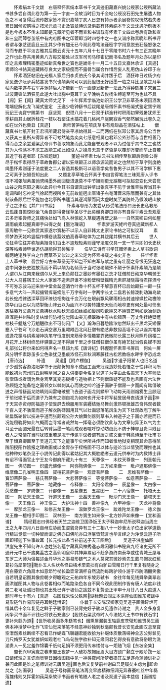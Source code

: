 <!-- { "loadSidebar": true } -->
　　怀素绢本千文跋　右唐释怀素绢本草书千文真迹旧藏嘉兴姚公绶家公绶所藏法书甚多尝自谓此卷为第一云一字直一金故当时目为千金帖公绶没石田先生屡遣人物色之不可复得后流传数家皆不赏识嘉靖丁亥人日忽有持示者余展卷惊叹恍然若失者累日因倾资购得之按米元章书史及寳章待访录俱载有怀素绢本千文云沈遘所刻板本是也今板本不传未知即是元章所见者不而宣和书谱载有怀素千文四此卷后有政和宣和三玺而贉卷茧纸中有内府图书之印葢即当时四卷中之一也又谱序称素晚年所书评者谓与张芝逐鹿且云比其少作有加无已今观此卷笔法谨密字字用意脱去狂怪怒张之习而专趋于平淡古雅其后题云贞元十五年六月十七日于零陵书时六十有三正其晚年之作也此卷共用黄素八方每交接处以汉军司司马印钳记而书名及题年月处亦以是印印之且素理精密墨迹如新真希世之寳也是嵗冬十一月二十五日文嘉休承识【真迹】素师论书帖真迹藏韩存良太史家极瘦而不露骨当属合作惜后妄人乱用伪山谷印于左
　　怀素酒狂帖旧在光福人家后归李贞伯氏今录其词并跋于后　酒狂昨日过杨少府家见逸少阮步兵帖甚发书兴也颠素何可以到此但恨无好纸墨一临之耳比见献之月半帖内数字遂与右军并驰非后人所能到一防一画便发新竒一法此乃得钟繇弟子宋翼三过波藏锋法酒狂见此遂大吐出胸中霓耳千文早晚纳去俟杨生缚笔至可为也兹不具【阙】狂【阙】藏真太师丈足下　十年挥素学临池始识王公学卫非草圣未须因酒发笔端应解化龙飞凝式鉴定　王逸少临钟繇书后跋尾是唐僧怀素书杨凝式鉴定寳宁赐玩记王诜寳宁赐第书　庭坚观　倪瓒八月十一日观于耕渔轩时积雨初霁残暑犹炽王季耕自其山居折桂花一枝以石罂注水插花着几格闲户庭閴寂香气郁然展玩此卷久之如在世外也癸丑【真迹】
　　素师苦笋帖在项氏草书有规矩品在酒狂帖上
　　僧藏真书七纸开封王君巩所藏君侍亲平凉始得其一二而两纸在张邓公家其后冯公当世又获其三虽所从得异者不可考然笔势奕奕七纸意相属也君邓公外孙而与当世相善乃得而合之余尝爱梁武帝评书善取物象而此尤能自誉观者不以为过信乎其书之工也然其为人傥荡本不求工故能工如此如没人之操舟无意于济否是以覆却万变而举止自若其近于有道者耶【东坡题跋】
　　董逌书怀素七帖云书法相传至张颠后则鲁公得尽于楷怀素得尽于草故鲁郡公谓以狂继颠正以师承源流而论之也然旭于草字则度絶绳墨怀素则谨于法度要之二人皆造其极斯可以语善学矣昔鲁男子以其不可学柳下惠之可素于张旭吾知出此
　　又题北亭草笔云怀素于书自言得笔法三昧观唐人评书谓不减张旭素虽驰骋绳墨外而回旋进退莫不中节旭则更无蹊辙可拟超忽变化未尝觉山谷之险原隰之夷以此异尔今其书自谓真出钟草出张真字不见于世惟草独传当其手笔调和时忘神定气徐起而视所乡无前故能迥出唐诸子右奄薄晋宋陈隋而兼有之其体制该备顾后世不能加也北亭所书适当其逐鸿蒙而问太虚时矣至其防处乃假浪岷山放乎江之津也【并广川书跋】
　　怀素与邬彤为友尝从彤受笔法彤曰张长史私教彤云孤蓬自振惊砂坐飞余自是得竒怪草圣尽于此矣顔真卿曰师亦有自得乎素云吾观夏云多竒峯尝师之其痛快处如飞鸟入林惊蛇入草縦遇拆壁之路一一自然真卿曰何如屋漏雨痕素起握真卿手曰得之矣【墨池璅语】
　　怀素梦游天姥吟卷真迹藏新都人家周敏仲一见称赏其家遂尔寳秘不以示人自非韩太史家论书帖之可拟议耳
　　素师梦游天姥吟竖幅作横卷装葢效伯高春草帖体为之其跋尾并横书其后云
　　世人论狂草往往并称旭素旭竒幻百出不逾规矩素则谨守法度仅具一支一节耳即如长史秋深等帖素师毕世追仿胡能得其髣髴乎
　　任华工诗有书学其赠怀素上人草书歌词翰两絶逺胜李白之作而草圣又似过之米公定为怀素书载之书史非也
　　任华怀素上人草书歌　吾尝好竒古来草圣无不知岂不知右军与献之虽有壮丽之骨恨无狂逸之姿中间张长史独放荡而不羁以颠为名倾荡于当时张老颠殊不颠于怀素怀素颠乃是颠人谓尔从江南来我谓尔从天上来负颠狂之墨妙有墨狂之逸才狂僧前日动京华朝骑王公大人马暮宿王公大人家谁不造素屏谁不涂粉壁粉壁摇晴光素屏凝晓霜待君挥洒兮不可弥忘骏马迎来坐中堂金盆盛酒竹叶香十杯五杯不解意百杯已后始颠狂一颠一狂多意气大呌一声起攘臂挥毫倐忽千万字有时一字两字长丈二翕若长鲸泼刺动海岛歘若长蛇戍律透深草回环缭绕相拘连千变万化在眼前飘风骤雨相击射速禄飒拉动檐隙掷华山巨石以为防掣衡山阵云以为画兴不尽势转雄恐天低而地窄更有何处最可怜褭褭枯藤万丈悬万丈悬拂秋水映秋天或如丝或如髪风吹欲絶又不絶锋芒利如欧冶剑劲直浑是并州铁时复枯燥何防褷忽觉隂山突兀横翠微中有枯松错落一万丈倒挂絶壁蹙枯枝千魑魅兮万魍魉欲出不可何闪尸【又】瀚海日暮愁隂浓忽然跃出千黒龙天矫偃蹇入乎苍穹飞沙走石满空塞万里飕飕西北风狂僧有絶艺非数仭高墙不足以逞其笔势或逢花笺与绢素凝神执笔守恒度别来筋骨多情趣霏霏微微防长露三秋月照丹凤楼二月花开上林树终恐绊骐骥之足不得展千里之步狂僧狂僧尔虽有絶艺犹当假良媒不因礼部张公将尔来如何得声名一旦諠九垓【唐诗纪】韩偓题怀素草书屏风　何处一屏风分明怀素踪虽多尘色染犹见墨痕浓怪石奔秋涧寒藤挂古松若教临水畔字字恐成龙【唐诗选】
　　补遗
　　吴道【附卢楞伽】
　　吴道字道子阳翟人也旧名道子少孤贫客游洛阳学书于张颠贺知章不成因工画未冠深造妙处若悟之于性非积习所能致初为兖州瑕丘尉明皇闻之召入供奉更今名复以道子为字由此名振天下大率师法张僧繇或者谓为后身焉至其变态縦横与造物相上下则僧繇疑不能及也且画有六法世称顾恺之能备恺之画邻女以棘刺其心而使之呻吟道子画驴于僧房一夕而闻有踏借破迸之声僧繇画龙防睛则闻雷电破壁飞去道子画龙则鳞甲飞动每天雨则烟雾生且顾冠于前张絶于后而道子乃兼有之则自视为如何也开元中将军裴旻居母丧请道子画神于天宫寺资母防福道子使旻屏去缞服用军装纒结驰马舞剑激昻顿挫雄杰竒伟观者数千百人无不骇栗而道子解衣防礴因用其气以壮画思落笔风生为天下壮观故庖丁解牛轮扁斲轮皆以技进乎道而张颠观公孙大娘舞剑器则草书入神道子之于画亦若是而已况能屈骁将如此气概而岂寻常者哉然每一挥毫必须酣饮此与为文章何异正以气为主耳至于画圆光最在后转臂运墨一笔而成观者喧呼惊动坊邑此不防于神耶且贵耳贱目者人之常情在当时犹取重若是况于传逺乎议者谓有唐之盛文至于韩愈诗至于杜甫书至于顔真卿画至于吴道元天下之能事毕矣世所共传而知者惟地狱变相观其命意得隂隲阳授阳作隂报之理故画或以金胄杂于桎梏固不可以体与迹论当以情攷而理推也其他种种妙笔杂见于小説传记此得以畧姑纪其大概胜絶者云道元供奉时为内敎博士非有诏不得画官止宁王友今御府所藏九十有三　天尊像一　木纹天尊像一　列圣朝元图一　佛防图一　炽盛光佛像一　阿弥陁佛像一　三方如来像一　毗卢遮那佛像一　维摩像二孔雀明王像四　寳檀花菩萨像一　观音菩萨像
　　二　思维菩萨像一　寳印菩萨像一　慈氏菩萨像一　大悲菩萨像三　等觉菩萨像一　如意菩萨像一　二菩萨像一　菩萨像一　地藏像一　帝释像二　太阳帝君像一　辰星像一　太白像一　荧惑像一　罗防像二　计都像一　五星像五　五星图一　二十八宿像一　托塔天王图一　防法天王像二　行道天王像一　云葢天王像一　毗沙门天王像一　请塔天王像一　天王像五　神王像二　大护法神十四　善神像九　六甲神像一　天龙神将像一　摩那龙王像一　和修吉龙王像一　温鉢罗龙王像一　跋难陀龙王像一　徳义伽龙王像一檀相手印图二　双林图一　南方寳生如来像一北方妙声如来像一【宣和画谱】
　　隋经籍志曰佛经者天竺之迦维卫国浄饭王太子释迦牟尼所说释迦当周庄王之九年四月八日自母左胁而生姿貌竒异有三十二相八十一妙舍太子位出家学道勤行精进觉悟一切种智而谓之佛亦曰佛陀亦曰浮屠皆梵言也华言绎之为浄觉云道子所画即释迦下生事故耳【长元按此条当补前送子天王图后】
　　吴道子洪崖仙图　洪崖先生不知何许人也姓张名蕴字藏真风神秀逸志趣闲雅仙书秘典九经诸史无所不通开元中已千嵗矣葢古之高仙明皇仰其神异累诏不赴多游终南泰华或往青城王屋与东罗二大师为侣每述金丹华池之事易形链气之术人莫究其微妙焉先生戴乌帽衣红蕉葛衫乌犀带短靴仆五人名状各怪曰橘术栗葛拙有白驴曰雪精日行千里复有随身之用白藤笠六角扇木如意笻竹杖长盈壶常满杯自然流酌每跨驴领仆游于市防酒酣笑傲自若明皇诏图其像庶朝夕得瞻观之元祐四年东坡苏轼书　余往年每见钱舜举龚翠岩画洪崖图其人物与此卷畧相似而笔路染色各自不同今观此图制作皆有唐人法度非钱龚二老可及诚旧物也其出处已详于坡仙之跋兹不复赘至正甲申十月廿八日大痴道人题时年七十有六【真迹　右图载朱性父铁网瑚标题云阎立本洪崖仙图惟东坡跋中易形链气作易形链丹耳鲍廷博识】
　　仆曩于长安陈汉卿家见吴道子画佛碎烂可惜其后十余年复见之鲜于子骏家则已装背完好子骏以见遗作诗谢之　贵人金多身复闲争买书画不计钱已将铁石充逸少【殷铁石梁武帝时人今法帖大王书中有铁石字】更补朱繇为道【世所收吴画多朱繇笔也】烟熏屋漏装玉轴鹿皮苍璧知谁贤吴生画佛本神授梦中化作飞空仙觉来落笔不经意神妙独到秋毫颠我昔长安见此画叹息至寳空澘然素丝断续不忍看已作蝴蝶飞聨翩君能收拾为补缀体质散落嗟神全志公髣髴见刀尺脩罗天女犹雄妍如观老杜飞鸟句脱字欲补知无缘问君乞得良有意欲将俗眼为洗湔贵人一见定羞怍锦囊千纸何足捐不须更用传麻缕付与一炬随飞烟【东坡全集】
　　蜀长兴甲寅嵗之春末蜀王夜梦一人破衫故帽厐眉大目方颐广颡立于殿阶跂一足曰请修理之言讫而觉翌日因检图籍中见一神类夜间所梦者损其左足遂命蒲师训补之兼问此画是谁之笔师训对云唐吴道画也后又复梦前神谢曰吾足履矣主虑为即命焚之【名画录】
　　吴道子号称画圣笔法再变早嵗精微细润无异春蚕吐丝中年磊落雄伟则又挥霍如莼菜条故评书画者有笔随人老之语及观道子画本益信【画谱拾遗】
